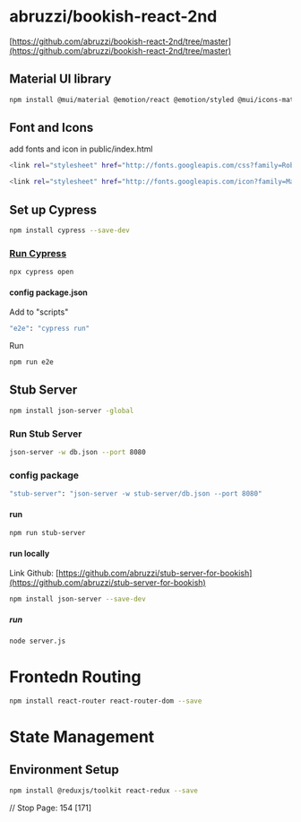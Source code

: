 # abruzzi/bookish-react-2nd

[https://github.com/abruzzi/bookish-react-2nd/tree/master](https://github.com/abruzzi/bookish-react-2nd/tree/master)

## Material UI library

```sh
npm install @mui/material @emotion/react @emotion/styled @mui/icons-material --save
```

## Font and Icons

add fonts and icon in public/index.html

```sh
<link rel="stylesheet" href="http://fonts.googleapis.com/css?family=Roboto:300,400,500,700&display=swap"/>
```

```sh
<link rel="stylesheet" href="http://fonts.googleapis.com/icon?family=Material+Icons"/>
```

## Set up Cypress

```sh
npm install cypress --save-dev
```

### [Run Cypress]()

```sh
npx cypress open
```

#### config package.json

Add to "scripts"

```sh
"e2e": "cypress run"
```

Run

```sh
npm run e2e
```

## Stub Server

```sh
npm install json-server -global
```

### Run Stub Server

```sh
json-server -w db.json --port 8080
```

### config package

```sh
"stub-server": "json-server -w stub-server/db.json --port 8080"
```

#### run

```sh
npm run stub-server
```

#### run locally

Link Github: [https://github.com/abruzzi/stub-server-for-bookish](https://github.com/abruzzi/stub-server-for-bookish)

```sh
npm install json-server --save-dev
```

##### run

```sh
node server.js
```

# Frontedn Routing

```sh
npm install react-router react-router-dom --save
```

# State Management
## Environment Setup

```sh
npm install @reduxjs/toolkit react-redux --save
```
// Stop Page: 154 [171]
